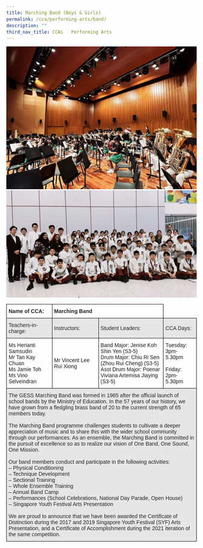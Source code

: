 ```yaml
---
title: Marching Band (Boys & Girls)
permalink: /cca/performing-arts/band/
description: ""
third_nav_title: CCAs   Performing Arts
---
```

![](/images/gess%20marching%20band%20(1).jpeg)
<br>
![](/images/gess%20marching%20band%20(2).jpeg)
<br>

<style type="text/css">
.tg  {border-collapse:collapse;border-spacing:0;}
.tg td{border-color:black;border-style:solid;border-width:1px;font-family:Arial, sans-serif;font-size:14px;
  overflow:hidden;padding:10px 5px;word-break:normal;}
.tg th{border-color:black;border-style:solid;border-width:1px;font-family:Arial, sans-serif;font-size:14px;
  font-weight:normal;overflow:hidden;padding:10px 5px;word-break:normal;}
.tg .tg-l2bf{background-color:#FFF;color:#222;font-weight:bold;text-align:left;vertical-align:top}
.tg .tg-h5mn{background-color:#E6E6E6;color:#222;text-align:left;vertical-align:middle}
.tg .tg-1ppo{background-color:#FFF;color:#222;text-align:left;vertical-align:middle}
</style>
<table class="tg">
<thead>
  <tr>
    <th class="tg-l2bf"><span style="font-weight:bold">Name of CCA:</span></th>
    <th class="tg-l2bf" colspan="2"><span style="font-weight:bold">Marching Band</span></th>
  </tr>
</thead>
<tbody>
  <tr>
    <td class="tg-h5mn">Teachers-in-charge:</td>
    <td class="tg-h5mn">Instructors:</td>
    <td class="tg-h5mn">Student Leaders:</td>
    <td class="tg-h5mn">CCA Days:</td>
  </tr>
  <tr>
    <td class="tg-tsok">Ms Herianti Samsudin<br>Mr Tan Kay Chuan<br>Ms Jamie Toh<br>Ms Vino Selveindran<br></td>
    <td class="tg-tsok">Mr Vincent Lee Rui Xiong</td>
    <td class="tg-tsok">Band Major: Jenise Koh Shin Yen (S3-5)<br>Drum Major: Chiu Ri Sen (Zhou Rui Cheng) (S3-5)<br>Asst Drum Major: Poenar Viviana Artemisa Jiaying (S3-5)</td>
    <td class="tg-tsok">Tuesday:<br>3pm-5.30pm<br><br>Friday:<br>2pm-5.30pm</td>
  </tr>
  <tr>
    <td class="tg-h5mn" colspan="4">The GESS Marching Band was formed in 1965 after the official launch of school bands by the Ministry of Education. In the 57 years of our history, we have grown from a fledgling brass band of 20 to the current strength of 65 members today.<br><br>The Marching Band programme challenges students to cultivate a deeper appreciation of music and to share this with the wider school community through our performances. As an ensemble, the Marching Band is committed in the pursuit of excellence so as to realize our vision of One Band, One Sound, One Mission.<br><br>Our band members conduct and participate in the following activities:<br>– Physical Conditioning<br>– Technique Development<br>– Sectional Training<br>– Whole Ensemble Training<br>– Annual Band Camp<br>– Performances (School Celebrations, National Day Parade, Open House)<br>– Singapore Youth Festival Arts Presentation<br><br>We are proud to announce that we have been awarded the Certificate of Distinction during the 2017 and 2019 Singapore Youth Festival (SYF) Arts Presentation, and a Certificate of Accomplishment during the 2021 iteration of the same competition.</td>
  </tr>
</tbody>
</table>